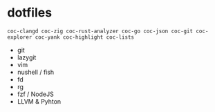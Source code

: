 # dotfiles

```
coc-clangd coc-zig coc-rust-analyzer coc-go coc-json coc-git coc-explorer coc-yank coc-highlight coc-lists
```

 - git
 - lazygit
 - vim
 - nushell / fish
 - fd
 - rg
 - fzf / NodeJS
 - LLVM & Pyhton
